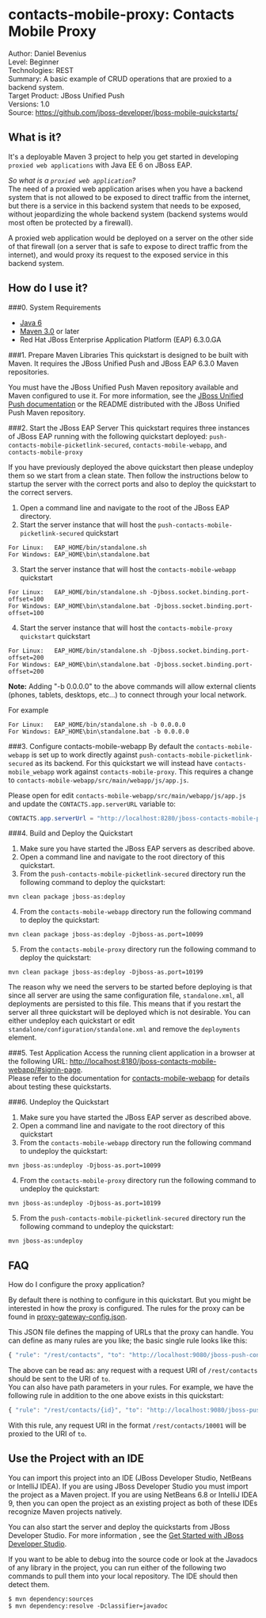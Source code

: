 contacts-mobile-proxy: Contacts Mobile Proxy
===========================
Author: Daniel Bevenius  
Level: Beginner  
Technologies: REST  
Summary: A basic example of CRUD operations that are proxied to a backend system.  
Target Product: JBoss Unified Push  
Versions: 1.0  
Source: <https://github.com/jboss-developer/jboss-mobile-quickstarts/>  

## What is it?
It's a deployable Maven 3 project to help you get started in developing `proxied web applications` with Java EE 6 on JBoss EAP.

_So what is a `proxied web application`?_  
The need of a proxied web application arises when you have a backend system that is not allowed to be exposed to direct traffic from the internet, but there is a service in this backend system that needs to be exposed, without jeopardizing the whole backend system (backend systems would most often be protected by a firewall).

A proxied web application would be deployed on a server on the other side of that firewall (on a server that is safe to expose to direct traffic from the internet), and would proxy its request to the exposed service in this backend system.

## How do I use it?

###0. System Requirements
* [Java 6](http://www.oracle.com/technetwork/java/javase/downloads/index.html)
* [Maven 3.0](http://maven.apache.org) or later
* Red Hat JBoss Enterprise Application Platform (EAP) 6.3.0.GA

###1. Prepare Maven Libraries
This quickstart is designed to be built with Maven. It requires the JBoss Unified Push and JBoss EAP 6.3.0 Maven repositories.

You must have the JBoss Unified Push Maven repository available and Maven configured to use it. For more information, see the [JBoss Unified Push documentation](https://access.redhat.com/documentation/en-US/Red_Hat_JBoss_Unified_Push/) or the README distributed with the JBoss Unified Push Maven repository.


###2. Start the JBoss EAP Server
This quickstart requires three instances of JBoss EAP running with the following quickstart deployed:
`push-contacts-mobile-picketlink-secured`, `contacts-mobile-webapp`, and `contacts-mobile-proxy`

If you have previously deployed the above quickstart then please undeploy them so we start from a clean state. Then follow
the instructions below to startup the server with the correct ports and also to deploy the quickstart to the correct
servers.

1. Open a command line and navigate to the root of the JBoss EAP directory.
2. Start the server instance that will host the `push-contacts-mobile-picketlink-secured` quickstart
```shell
For Linux:   EAP_HOME/bin/standalone.sh
For Windows: EAP_HOME\bin\standalone.bat
```
3. Start the server instance that will host the `contacts-mobile-webapp` quickstart
```shell
For Linux:   EAP_HOME/bin/standalone.sh -Djboss.socket.binding.port-offset=100
For Windows: EAP_HOME\bin\standalone.bat -Djboss.socket.binding.port-offset=100
```
4. Start the server instance that will host the `contacts-mobile-proxy quickstart` quickstart
```shell
For Linux:   EAP_HOME/bin/standalone.sh -Djboss.socket.binding.port-offset=200
For Windows: EAP_HOME\bin\standalone.bat -Djboss.socket.binding.port-offset=200
```

**Note:** Adding "-b 0.0.0.0" to the above commands will allow external clients (phones, tablets, desktops, etc...) to connect through your local network.

For example
```shell
For Linux:   EAP_HOME/bin/standalone.sh -b 0.0.0.0
For Windows: EAP_HOME\bin\standalone.bat -b 0.0.0.0
```

###3. Configure contacts-mobile-webapp
By default the `contacts-mobile-webapp` is set up to work directly against `push-contacts-mobile-picketlink-secured` as its backend. For this quickstart we will instead have `contacts-mobile_webapp` work against `contacts-mobile-proxy`. This requires a change to `contacts-mobile-webapp/src/main/webapp/js/app.js`.  

Please open for edit  `contacts-mobile-webapp/src/main/webapp/js/app.js` and update the `CONTACTS.app.serverURL` variable to:
```java
CONTACTS.app.serverUrl = "http://localhost:8280/jboss-contacts-mobile-proxy";
```

###4. Build and Deploy the Quickstart
1. Make sure you have started the JBoss EAP servers as described above.
2. Open a command line and navigate to the root directory of this quickstart.
3. From the `push-contacts-mobile-picketlink-secured` directory run the following command to deploy the quickstart:
```shell
mvn clean package jboss-as:deploy
```
4. From the `contacts-mobile-webapp` directory run the following command to deploy the quickstart:
```shell
mvn clean package jboss-as:deploy -Djboss-as.port=10099
```
5. From the `contacts-mobile-proxy` directory run the following command to deploy the quickstart:
```shell
mvn clean package jboss-as:deploy -Djboss-as.port=10199
```

The reason why we need the servers to be started before deploying is that since all server are using the same configuration file, `standalone.xml`, all deployments are persisted to this file. This means that if you restart the server all three quickstart will be deployed which is not desirable. You can either undeploy each quickstart or edit `standalone/configuration/standalone.xml` and remove the `deployments` element.

###5. Test Application
Access the running client application in a browser at the following URL: <http://localhost:8180/jboss-contacts-mobile-webapp/#signin-page>.  
Please refer to the documentation for [contacts-mobile-webapp](../../client/contacts-mobile-webapp) for details about testing these quickstarts.

###6. Undeploy the Quickstart

1. Make sure you have started the JBoss EAP server as described above.
2. Open a command line and navigate to the root directory of this quickstart
3. From the `contacts-mobile-webapp` directory run the following command to undeploy the quickstart:
```shell
mvn jboss-as:undeploy -Djboss-as.port=10099
```
4. From the `contacts-mobile-proxy` directory run the following command to undeploy the quickstart:
```shell
mvn jboss-as:undeploy -Djboss-as.port=10199
```
5. From the `push-contacts-mobile-picketlink-secured` directory run the following command to undeploy the quickstart:
```shell
mvn jboss-as:undeploy
```

## FAQ
How do I configure the proxy application?

By default there is nothing to configure in this quickstart. But you might be interested in how the proxy is configured. The rules for the proxy can be found in
[proxy-gateway-config.json](./src/main/webapp/WEB-INF/proxy-gateway-config.json).

This JSON file defines the mapping of URLs that the proxy can handle. You can define as many rules are you like; the basic single rule looks like this:
```javascript
{ "rule": "/rest/contacts", "to": "http://localhost:9080/jboss-push-contacts-mobile-picketlink-secured/rest/contacts"}
```
The above can be read as: any request with a request URI of `/rest/contacts` should be sent to the URI of `to`.  
You can also have path parameters in your rules. For example, we have the following rule in addition to the one above exists in this quickstart:
```javascript
{ "rule": "/rest/contacts/{id}", "to": "http://localhost:9080/jboss-push-contacts-mobile-picketlink-secured/rest/contacts{id}"}
```

With this rule, any request URI in the format `/rest/contacts/10001` will be proxied to the URI of `to`.


## Use the Project with an IDE
You can import this project into an IDE (JBoss Developer Studio, NetBeans or IntelliJ IDEA). If you are using JBoss Developer Studio you must import the project as a Maven project. If you are using NetBeans 6.8 or IntelliJ IDEA 9, then you can open the project as an existing project as both of these IDEs recognize Maven projects natively.

You can also start the server and deploy the quickstarts from JBoss Developer Studio. For more information , see the [Get Started with JBoss Developer Studio](http://www.jboss.org/products/devstudio/get-started/ "Get Started with JBoss Developer Studio").


If you want to be able to debug into the source code or look at the Javadocs of any library in the project, you can run either of the following two commands to pull them into your local repository. The IDE should then detect them.

```shell
$ mvn dependency:sources
$ mvn dependency:resolve -Dclassifier=javadoc
```

